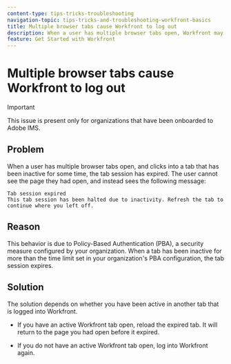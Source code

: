 ```yaml
---
content-type: tips-tricks-troubleshooting
navigation-topic: tips-tricks-and-troubleshooting-workfront-basics
title: Multiple browser tabs cause Workfront to log out
description: When a user has multiple browser tabs open, Workfront may automatically log out.
feature: Get Started with Workfront
---
```

# Multiple browser tabs cause Workfront to log out

>[!IMPORTANT]
>
>This issue is present only for organizations that have been onboarded to Adobe IMS.

## Problem

When a user has multiple browser tabs open, and clicks into a tab that has been inactive for some time, the tab session has expired. The user cannot see the page they had open, and instead sees the following message:

```
Tab session expired
This tab session has been halted due to inactivity. Refresh the tab to continue where you left off.
```

## Reason

This behavior is due to Policy-Based Authentication (PBA), a security measure configured by your organization. When a tab has been inactive for more than the time limit set in your organization's PBA configuration, the tab session expires.

## Solution

The solution depends on whether you have been active in another tab that is logged into Workfront.

* If you have an active Workfront tab open, reload the expired tab. It will return to the page you had open before it expired.

* If you do not have an active Workfront tab open, log into Workfront again.